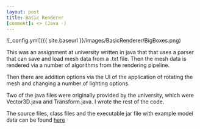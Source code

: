 ```yaml
---
layout: post
title: Basic Renderer
[comment]: <> (Java -)
---
```


![_config.yml]({{ site.baseurl }}/images/BasicRenderer/BigBoxes.png)

This was an assignment at university written in java that that uses a parser that can save and load mesh data from a .txt file.
Then the mesh data is rendered via a number of algorithms from the rendering pipeline.

Then there are addition options via the UI of the application of rotating the mesh and changing a number of lighting options. 

Two of the java files were originally provided by the university, which were Vector3D.java and Transform.java. I wrote the rest of the code.

The source files, class files and the executable jar file with example model data can be found [here](../downloads/BasicRenderer.zip)